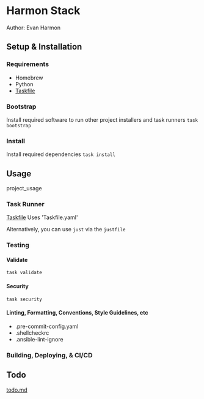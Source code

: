 # Harmon Stack
Author: Evan Harmon

## Setup & Installation

### Requirements

- Homebrew
- Python
- [Taskfile](https://taskfile.dev/)

### Bootstrap
Install required software to run other project installers and task runners
`task bootstrap`

### Install
Install required dependencies
`task install`

## Usage
project_usage

### Task Runner
[Taskfile](https://taskfile.dev/)
Uses 'Taskfile.yaml'

Alternatively, you can use `just` via the `justfile`

### Testing

#### Validate
`task validate`

#### Security
`task security`

#### Linting, Formatting, Conventions, Style Guidelines, etc

- .pre-commit-config.yaml
- .shellcheckrc
- .ansible-lint-ignore

### Building, Deploying, & CI/CD

## Todo
[todo.md](<harmon-stack/todo.md>)
